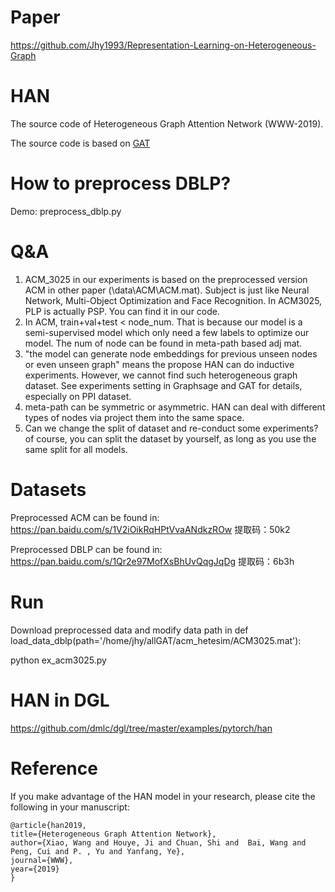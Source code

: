 # Paper
https://github.com/Jhy1993/Representation-Learning-on-Heterogeneous-Graph
# HAN

The source code of Heterogeneous Graph Attention Network (WWW-2019).

The source code is based on [GAT](https://github.com/PetarV-/GAT) 

# How to preprocess DBLP? 

Demo: preprocess_dblp.py

# Q&A

1. ACM_3025 in our experiments is based on the preprocessed version ACM in other paper (\data\ACM\ACM.mat). Subject is just like Neural Network, Multi-Object Optimization and Face Recognition. In ACM3025, PLP is actually PSP. You can find it in our code.
2. In ACM, train+val+test < node_num. That is because our model is a semi-supervised model which only need a few labels to optimize our model. The num of node can be found in meta-path based adj mat.
3.  "the model can generate node
embeddings for previous unseen nodes or even unseen graph" means the propose HAN can do inductive experiments. However, we cannot find such heterogeneous graph dataset. See experiments setting in Graphsage and GAT for details, especially on PPI dataset.
4. meta-path can be symmetric or asymmetric. HAN can deal with different types of nodes via project them into the same space.
5. Can we change the split of dataset and re-conduct some experiments? of course, you can split the dataset by yourself, as long as you use the same split for all models.

# Datasets

Preprocessed ACM can be found in:
https://pan.baidu.com/s/1V2iOikRqHPtVvaANdkzROw 
提取码：50k2 

Preprocessed DBLP can be found in:
https://pan.baidu.com/s/1Qr2e97MofXsBhUvQqgJqDg 
提取码：6b3h  
# Run
Download preprocessed data and modify data path in def load_data_dblp(path='/home/jhy/allGAT/acm_hetesim/ACM3025.mat'):

python ex_acm3025.py

# HAN in DGL
https://github.com/dmlc/dgl/tree/master/examples/pytorch/han

# Reference

If you make advantage of the HAN model in your research, please cite the following in your manuscript:

```
@article{han2019,
title={Heterogeneous Graph Attention Network},
author={Xiao, Wang and Houye, Ji and Chuan, Shi and  Bai, Wang and Peng, Cui and P. , Yu and Yanfang, Ye},
journal={WWW},
year={2019}
}
```
